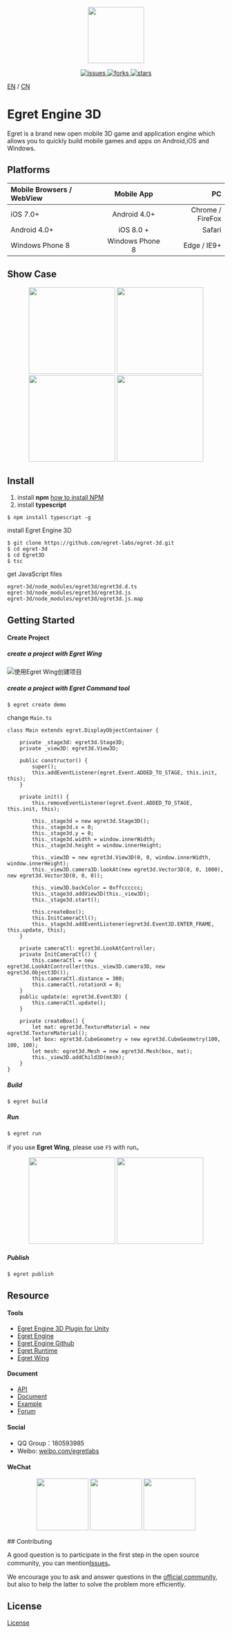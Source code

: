 <p align="center">
    <img src="./docs/imgs/egret_logo.jpg"
         height="130">
</p>

<p align="center">
    <a href="https://github.com/egret-labs/egret-3d/issues">
        <img src="https://img.shields.io/github/issues/egret-labs/egret-3d.svg"
             alt="issues">
    </a>
    <a href="https://github.com/egret-labs/egret-3d/network">
        <img src="https://img.shields.io/github/forks/egret-labs/egret-3d.svg"
             alt="forks">
    </a>
    <a href="https://github.com/egret-labs/egret-3d/stargazers">
        <img src="https://img.shields.io/github/stars/egret-labs/egret-3d.svg"
             alt="stars">
    </a>
</p>

[EN](README.md) / [CN](README_CN.md)

# Egret Engine 3D

Egret is a brand new open mobile 3D game and application engine which allows you to quickly build mobile games and apps on Android,iOS and Windows.

## Platforms

| Mobile Browsers / WebView | Mobile App | PC |
|:------------- |:---------------:| -------------:|
| iOS 7.0+      | Android 4.0+ |  Chrome / FireFox |
| Android 4.0+      | iOS 8.0 +        |  Safari |
| Windows Phone 8 | Windows Phone 8     | Edge / IE9+  |


## Show Case

<p align="center">
	<a href="http://developer.egret.com/cn/article/index/id/1074" ><img src="./docs/imgs/case1.jpg"
         height="200"></a>
    <a href="http://developer.egret.com/cn/article/index/id/1040" ><img src="./docs/imgs/case2.jpg"
         height="200"></a>
    <a href="http://developer.egret.com/cn/article/index/id/823" ><img src="./docs/imgs/case3.jpg"
         height="200"></a>
    <a href="http://developer.egret.com/cn/article/index/id/813" ><img src="./docs/imgs/case4.jpg"
         height="200"></a>
</p>

## Install

1. install **npm** [how to install NPM](https://www.npmjs.com/)
2. install **typescript**

```
$ npm install typescript -g
```

install Egret Engine 3D

```
$ git clone https://github.com/egret-labs/egret-3d.git
$ cd egret-3d
$ cd Egret3D
$ tsc
```

get JavaScript files

```
egret-3d/node_modules/egret3d/egret3d.d.ts
egret-3d/node_modules/egret3d/egret3d.js
egret-3d/node_modules/egret3d/egret3d.js.map
```

## Getting Started

#### Create Project

##### create a project with **Egret Wing**

![使用Egret Wing创建项目](./docs/imgs/wing_create_pro.png)

##### create a project with Egret Command tool

```
$ egret create demo
```

change `Main.ts`

```
class Main extends egret.DisplayObjectContainer {

    private _stage3d: egret3d.Stage3D;
    private _view3D: egret3d.View3D;

    public constructor() {
        super();
        this.addEventListener(egret.Event.ADDED_TO_STAGE, this.init, this);
    }

    private init() {
        this.removeEventListener(egret.Event.ADDED_TO_STAGE, this.init, this);

        this._stage3d = new egret3d.Stage3D();
        this._stage3d.x = 0;
        this._stage3d.y = 0;
        this._stage3d.width = window.innerWidth;
        this._stage3d.height = window.innerHeight;

        this._view3D = new egret3d.View3D(0, 0, window.innerWidth, window.innerHeight);
        this._view3D.camera3D.lookAt(new egret3d.Vector3D(0, 0, 1000), new egret3d.Vector3D(0, 0, 0));

        this._view3D.backColor = 0xffcccccc;
        this._stage3d.addView3D(this._view3D);
        this._stage3d.start();

        this.createBox();
        this.InitCameraCtl();
        this._stage3d.addEventListener(egret3d.Event3D.ENTER_FRAME, this.update, this);
    }

    private cameraCtl: egret3d.LookAtController;
    private InitCameraCtl() {
        this.cameraCtl = new egret3d.LookAtController(this._view3D.camera3D, new egret3d.Object3D());
        this.cameraCtl.distance = 300;
        this.cameraCtl.rotationX = 0;
    }
    public update(e: egret3d.Event3D) {
        this.cameraCtl.update();
    }

    private createBox() {
        let mat: egret3d.TextureMaterial = new egret3d.TextureMaterial();
        let box: egret3d.CubeGeometry = new egret3d.CubeGeometry(100, 100, 100);
        let mesh: egret3d.Mesh = new egret3d.Mesh(box, mat);
        this._view3D.addChild3D(mesh);
    }
}
```

##### Build

```
$ egret build
```

##### Run

```
$ egret run
```

if you use **Egret Wing**, please use `F5` with run。

<p align="center">
	<img src="./docs/imgs/run_chrome.png"
         height="200">
    <img src="./docs/imgs/run_wing.png"
         height="200">
</p>

##### Publish

```
$ egret publish
```


## Resource

#### Tools

- [Egret Engine 3D Plugin for Unity](http://developer.egret.com/cn/github/egret-docs/Engine3D/unity/0/index.html)
- [Egret Engine](https://egret.com/products/engine.html)
- [Egret Engine Github](https://github.com/egret-labs/egret-core)
- [Egret Runtime](https://egret.com/products/runtime.html)
- [Egret Wing](https://egret.com/products/wing.html)

#### Document

- [API](http://developer.egret.com/cn/apidoc/)
- [Document](http://developer.egret.com/cn/github/egret-docs/Engine3D/update/update325/index.html)
- [Example](http://developer.egret.com/cn/example/egret3d/360)
- [Forum](http://bbs.egret.com)

#### Social

- QQ Group：180593985
- Weibo: [weibo.com/egretlabs](http://weibo.com/egretlabs)

#### WeChat

<p align="center">
	<img src="./docs/imgs/qr-egret.jpg"
         height="120">
    <img src="./docs/imgs/qr-egret-game.jpg"
         height="120">
    <img src="./docs/imgs/qr-edn.jpg"
         height="120">
</p>
## Contributing

A good question is to participate in the first step in the open source community, you can mention[Issues](https://github.com/egret-labs/egret-3d/issues)。

We encourage you to ask and answer questions in the [official community](http://bbs.egret.com), but also to help the latter to solve the problem more efficiently.

## License

[License](LICENSE.md)